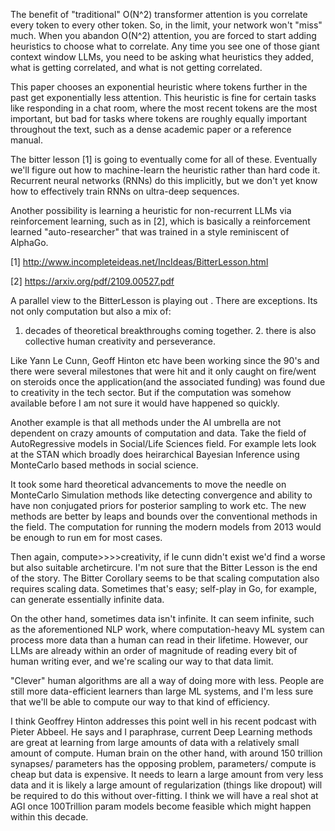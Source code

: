 The benefit of "traditional" O(N^2) transformer attention is you correlate every token to every other token. So, in the limit, your network won't "miss" much.
When you abandon O(N^2) attention, you are forced to start adding heuristics to choose what to correlate. Any time you see one of those giant context window LLMs, you need to be asking what heuristics they added, what is getting correlated, and what is not getting correlated.

This paper chooses an exponential heuristic where tokens further in the past get exponentially less attention. This heuristic is fine for certain tasks like responding in a chat room, where the most recent tokens are the most important, but bad for tasks where tokens are roughly equally important throughout the text, such as a dense academic paper or a reference manual.

The bitter lesson [1] is going to eventually come for all of these. Eventually we'll figure out how to machine-learn the heuristic rather than hard code it. Recurrent neural networks (RNNs) do this implicitly, but we don't yet know how to effectively train RNNs on ultra-deep sequences.

Another possibility is learning a heuristic for non-recurrent LLMs via reinforcement learning, such as in [2], which is basically a reinforcement learned "auto-researcher" that was trained in a style reminiscent of AlphaGo.

[1] http://www.incompleteideas.net/IncIdeas/BitterLesson.html

[2] https://arxiv.org/pdf/2109.00527.pdf

A parallel view to the BitterLesson is playing out . There are exceptions. Its not only computation but also a mix of:
1. decades of theoretical breakthroughs coming together. 2. there is also collective human creativity and perseverance.

Like Yann Le Cunn, Geoff Hinton etc have been working since the 90's and there were several milestones that were hit and it only caught on fire/went on steroids once the application(and the associated funding) was found due to creativity in the tech sector. But if the computation was somehow available before I am not sure it would have happened so quickly.

Another example is that all methods under the AI umbrella are not dependent on crazy amounts of computation and data. Take the field of AutoRegressive models in Social/Life Sciences field. For example lets look at the STAN which broadly does heirarchical Bayesian Inference using MonteCarlo based methods in social science.

It took some hard theoretical advancements to move the needle on MonteCarlo Simulation methods like detecting convergence and ability to have non conjugated priors for posterior sampling to work etc. The new methods are better by leaps and bounds over the conventional methods in the field. The computation for running the modern models from 2013 would be enough to run em for most cases.

Then again, compute>>>>creativity, if le cunn didn't exist we'd find a worse but also suitable archetircure. 
I'm not sure that the Bitter Lesson is the end of the story. The Bitter Corollary seems to be that scaling computation also requires scaling data.
Sometimes that's easy; self-play in Go, for example, can generate essentially infinite data.

On the other hand, sometimes data isn't infinite. It can seem infinite, such as the aforementioned NLP work, where computation-heavy ML system can process more data than a human can read in their lifetime. However, our LLMs are already within an order of magnitude of reading every bit of human writing ever, and we're scaling our way to that data limit.

"Clever" human algorithms are all a way of doing more with less. People are still more data-efficient learners than large ML systems, and I'm less sure that we'll be able to compute our way to that kind of efficiency.


I think Geoffrey Hinton addresses this point well in his recent podcast with Pieter Abbeel. He says and I paraphrase, current Deep Learning methods are great at learning from large amounts of data with a relatively small amount of compute. Human brain on the other hand, with around 150 trillion synapses/ parameters has the opposing problem, parameters/ compute is cheap but data is expensive. It needs to learn a large amount from very less data and it is likely a large amount of regularization (things like dropout) will be required to do this without over-fitting. I think we will have a real shot at AGI once 100Trillion param models become feasible which might happen within this decade.


